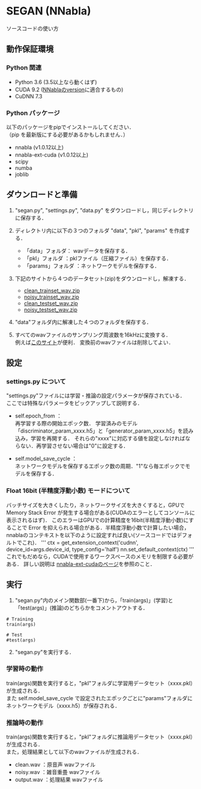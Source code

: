 # SEGAN (NNabla)

ソースコードの使い方

##  動作保証環境

### Python 関連

  - Python 3.6 (3.5以上なら動くはず)
  - CUDA 9.2 ([NNablaのversion](https://github.com/sony/nnabla/releases)に適合するもの)
  - CuDNN 7.3

### Python パッケージ

以下のパッケージをpipでインストールしてください．  
（pip を最新版にする必要があるかもしれません．）

  - nnabla  (v1.0.12以上)
  - nnabla-ext-cuda  (v1.0.12以上)
  - scipy 
  - numba
  - joblib


## ダウンロードと準備

   1.   "segan.py", "settings.py", "data.py" をダウンロードし，同じディレクトリに保存する．
   
   2.   ディレクトリ内に以下の３つのフォルダ "data", "pkl", "params" を作成する．
   
        - 「data」フォルダ： wavデータを保存する．
        - 「pkl」フォルダ  ：pklファイル（圧縮ファイル）を保存する．
        - 「params」フォルダ  ：ネットワークモデルを保存する．
   
   3.   下記のサイトから４つのデータセット(zip)をダウンロードし，解凍する．  
   
          - [clean_trainset_wav.zip](http://datashare.is.ed.ac.uk/bitstream/handle/10283/1942/clean_trainset_wav.zip)
          - [noisy_trainset_wav.zip](http://datashare.is.ed.ac.uk/bitstream/handle/10283/1942/noisy_trainset_wav.zip)
          - [clean_testset_wav.zip](http://datashare.is.ed.ac.uk/bitstream/handle/10283/1942/clean_testset_wav.zip)
          - [noisy_testset_wav.zip](http://datashare.is.ed.ac.uk/bitstream/handle/10283/1942/noisy_testset_wav.zip)

   4.  "data"フォルダ内に解凍した４つのフォルダを保存する．

   5. すべてのwavファイルのサンプリング周波数を16kHzに変換する．  
         例えば[このサイト](https://online-audio-converter.com/ja/)が便利．
         変換前のwavファイルは削除してよい．
    
## 設定

### settings.py について

"settings.py"ファイルには学習・推論の設定パラメータが保存されている．  
ここでは特殊なパラメータをピックアップして説明する．

- self.epoch_from ：   
   再学習する際の開始エポック数．
   学習済みのモデル「discriminator_param_xxxx.h5」と「generator_param_xxxx.h5」を読み込み，学習を再開する．
   それらの"xxxx"に対応する値を設定しなければならない．再学習させない場合は"0"に設定する．

- self.model_save_cycle ：  
   ネットワークモデルを保存するエポック数の周期．"1"なら毎エポックでモデルを保存する．
   
### Float 16bit (半精度浮動小数) モードについて

バッチサイズを大きくしたり，ネットワークサイズを大きくすると，GPUで Memory Stack Error が発生する場合がある(CUDAのエラーとしてコンソールに表示されるはず)．
このエラーはGPUでの計算精度を16bit(半精度浮動小数)にすることで Error を抑えられる場合がある．半精度浮動小数で計算したい場合，nnablaのコンテキストを以下のように設定すれば良い(ソースコードではデフォルトでこれ)．
'''
ctx = get_extension_context('cudnn', device_id=args.device_id, type_config='half')
nn.set_default_context(ctx)
'''
これでもだめなら，CUDAで使用するワークスペースのメモリを制限する必要がある．
詳しい説明は [nnabla-ext-cudaのページ](https://github.com/sony/nnabla-ext-cuda)を参照のこと．
   
##  実行

   1.   "segan.py"内のメイン関数部(一番下)から，「train(args)」(学習)と「test(args)」(推論)のどちらかをコメントアウトする．
   
```
# Training
train(args)

# Test
#test(args)
```

   2.  "segan.py"を実行する．
   
### 学習時の動作
   
train(args)関数を実行すると，"pkl"フォルダに学習用データセット（xxxx.pkl）が生成される．  
また self.model_save_cycle で設定されたエポックごとに"params"フォルダにネットワークモデル（xxxx.h5）が保存される．
   
### 推論時の動作

train(args)関数を実行すると，"pkl"フォルダに推論用データセット（xxxx.pkl）が生成される．    
また，処理結果として以下のwavファイルが生成される．
   
   - clean.wav ：原音声 wavファイル
   - noisy.wav ：雑音重畳 wavファイル
   - output.wav ：処理結果 wavファイル
   
